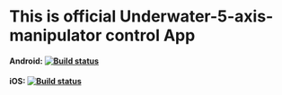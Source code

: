# This is official Underwater-5-axis-manipulator control App


#### Android: [![Build status](https://build.appcenter.ms/v0.1/apps/0c95e91e-fb3a-47f0-83a1-01617d54131c/branches/master/badge)](https://appcenter.ms)
#### iOS: [![Build status](https://build.appcenter.ms/v0.1/apps/0fbbaddc-3f8c-4817-adf5-f058c598320a/branches/master/badge)](https://appcenter.ms)
